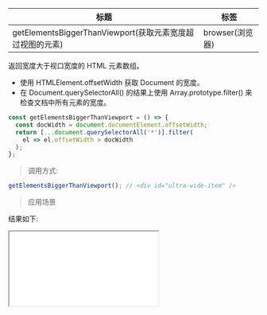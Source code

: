 | 标题                                                      | 标签            |
| --------------------------------------------------------- | --------------- |
| getElementsBiggerThanViewport(获取元素宽度超过视图的元素) | browser(浏览器) |

返回宽度大于视口宽度的 HTML 元素数组。

- 使用 HTMLElement.offsetWidth 获取 Document 的宽度。
- 在 Document.querySelectorAll() 的结果上使用 Array.prototype.filter() 来检查文档中所有元素的宽度。

```js
const getElementsBiggerThanViewport = () => {
  const docWidth = document.documentElement.offsetWidth;
  return [...document.querySelectorAll('*')].filter(
    el => el.offsetWidth > docWidth
  );
};
```

> 调用方式:

```js
getElementsBiggerThanViewport(); // <div id="ultra-wide-item" />
```

> 应用场景

<div class="code-editor" data-url="codes/javascript/html/getElementsBiggerThanViewport.html" data-language="html"></div>

结果如下:

<iframe src="codes/javascript/html/getElementsBiggerThanViewport.html"></iframe>
